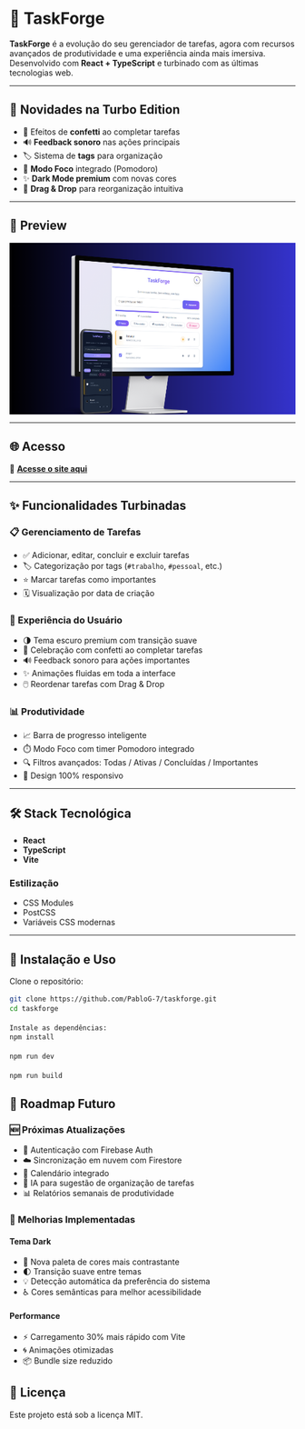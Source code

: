 # 🚀 TaskForge

**TaskForge** é a evolução do seu gerenciador de tarefas, agora com recursos avançados de produtividade e uma experiência ainda mais imersiva. Desenvolvido com **React + TypeScript** e turbinado com as últimas tecnologias web.

---

## 🌟 Novidades na Turbo Edition

- 🎉 Efeitos de **confetti** ao completar tarefas  
- 🔊 **Feedback sonoro** nas ações principais  
- 🏷️ Sistema de **tags** para organização  
- 🚀 **Modo Foco** integrado (Pomodoro)  
- ✨ **Dark Mode premium** com novas cores  
- 🧩 **Drag & Drop** para reorganização intuitiva  

---

## 📸 Preview

<div style="display: flex; gap: 1rem; flex-wrap: wrap;">
  <img src="https://raw.githubusercontent.com/PabloG-7/taskforge/refs/heads/main/taskforge-apresentacao.png" alt="Light Mode">
</div>

---

## 🌐 Acesso
🔗 **[Acesse o site aqui](https://gerenciador-de-tarefas-wine.vercel.app/)**

---

## ✨ Funcionalidades Turbinadas

### 📋 Gerenciamento de Tarefas
- ✅ Adicionar, editar, concluir e excluir tarefas  
- 🏷️ Categorização por tags (`#trabalho`, `#pessoal`, etc.)  
- ⭐ Marcar tarefas como importantes  
- 🗓️ Visualização por data de criação  

### 🎨 Experiência do Usuário
- 🌗 Tema escuro premium com transição suave  
- 🎉 Celebração com confetti ao completar tarefas  
- 🔊 Feedback sonoro para ações importantes  
- ✨ Animações fluidas em toda a interface  
- 🖱️ Reordenar tarefas com Drag & Drop  

### 📊 Produtividade
- 📈 Barra de progresso inteligente  
- ⏱️ Modo Foco com timer Pomodoro integrado  
- 🔍 Filtros avançados: Todas / Ativas / Concluídas / Importantes  
- 📱 Design 100% responsivo  

---

## 🛠️ Stack Tecnológica 
- **React**
- **TypeScript**
- **Vite**

### Estilização
- CSS Modules  
- PostCSS  
- Variáveis CSS modernas  

---

## 🚀 Instalação e Uso

Clone o repositório:

```bash
git clone https://github.com/PabloG-7/taskforge.git
cd taskforge

Instale as dependências:
npm install

npm run dev

npm run build
```

## 📌 Roadmap Futuro

### 🆕 Próximas Atualizações

- 🔐 Autenticação com Firebase Auth  
- ☁️ Sincronização em nuvem com Firestore  
- 📅 Calendário integrado  
- 🤖 IA para sugestão de organização de tarefas  
- 📊 Relatórios semanais de produtividade  

### 🎯 Melhorias Implementadas

#### Tema Dark

- 🌈 Nova paleta de cores mais contrastante  
- 🌓 Transição suave entre temas  
- 💡 Detecção automática da preferência do sistema  
- ♿ Cores semânticas para melhor acessibilidade  

#### Performance

- ⚡ Carregamento 30% mais rápido com Vite  
- 🌀 Animações otimizadas  
- 📦 Bundle size reduzido  


## 📃 Licença
Este projeto está sob a licença MIT.
